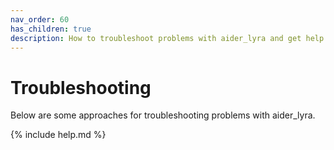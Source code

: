 ```yaml
---
nav_order: 60
has_children: true
description: How to troubleshoot problems with aider_lyra and get help.
---
```


# Troubleshooting

Below are some approaches for troubleshooting problems with aider_lyra.

{% include help.md %}
